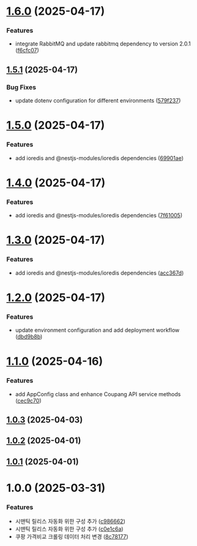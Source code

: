 # [1.6.0](https://github.com/hush-mart/coupang/compare/v1.5.1...v1.6.0) (2025-04-17)


### Features

* integrate RabbitMQ and update rabbitmq dependency to version 2.0.1 ([f6cfc07](https://github.com/hush-mart/coupang/commit/f6cfc07ee7b753c03e1b7bd1e124307d19a10088))

## [1.5.1](https://github.com/hush-mart/coupang/compare/v1.5.0...v1.5.1) (2025-04-17)


### Bug Fixes

* update dotenv configuration for different environments ([579f237](https://github.com/hush-mart/coupang/commit/579f2376bbab5f63c9a10cbd9fe4bb7365e6b80e))

# [1.5.0](https://github.com/hush-mart/coupang/compare/v1.4.0...v1.5.0) (2025-04-17)


### Features

* add ioredis and @nestjs-modules/ioredis dependencies ([69901ae](https://github.com/hush-mart/coupang/commit/69901ae1bd2754a05fea68d51c6ec20c76f07986))

# [1.4.0](https://github.com/hush-mart/coupang/compare/v1.3.0...v1.4.0) (2025-04-17)


### Features

* add ioredis and @nestjs-modules/ioredis dependencies ([7f61005](https://github.com/hush-mart/coupang/commit/7f61005aa111be56ecd7f5d62e10762d81b3ea3a))

# [1.3.0](https://github.com/hush-mart/coupang/compare/v1.2.0...v1.3.0) (2025-04-17)


### Features

* add ioredis and @nestjs-modules/ioredis dependencies ([acc367d](https://github.com/hush-mart/coupang/commit/acc367d6522e1c8962735fb73899567b18dbc1b5))

# [1.2.0](https://github.com/hush-mart/coupang/compare/v1.1.0...v1.2.0) (2025-04-17)


### Features

* update environment configuration and add deployment workflow ([dbd9b8b](https://github.com/hush-mart/coupang/commit/dbd9b8bcba333e9bae6c41efc17e046df24d22c8))

# [1.1.0](https://github.com/daechan-jo/auto-store-services-coupang/compare/v1.0.3...v1.1.0) (2025-04-16)


### Features

* add AppConfig class and enhance Coupang API service methods ([cec9c70](https://github.com/daechan-jo/auto-store-services-coupang/commit/cec9c70f828275bc56712bcf01a30d0d0ed9d948))

## [1.0.3](https://github.com/daechan-jo/auto-store-services-coupang/compare/v1.0.2...v1.0.3) (2025-04-03)

## [1.0.2](https://github.com/daechan-jo/auto-store-services-coupang/compare/v1.0.1...v1.0.2) (2025-04-01)

## [1.0.1](https://github.com/daechan-jo/auto-store-services-coupang/compare/v1.0.0...v1.0.1) (2025-04-01)

# 1.0.0 (2025-03-31)


### Features

* 시맨틱 릴리스 자동화 위한 구성 추가 ([c986662](https://github.com/daechan-jo/auto-store-services-coupang/commit/c9866620b807e8bb43aeca239878414b74b55a72))
* 시맨틱 릴리스 자동화 위한 구성 추가 ([c0e1c6a](https://github.com/daechan-jo/auto-store-services-coupang/commit/c0e1c6a2775f5387384cdf3b11ee3eeaedc2f185))
* 쿠팡 가격비교 크롤링 데이터 처리 변경 ([8c78177](https://github.com/daechan-jo/auto-store-services-coupang/commit/8c78177b9c79d251751708496b1f9707ea6280f9))
